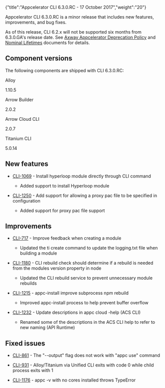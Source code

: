 {"title":"Appcelerator CLI 6.3.0.RC - 17 October 2017","weight":"20"}

Appcelerator CLI 6.3.0.RC is a minor release that includes new features, improvements, and bug fixes.

As of this release, CLI 6.2.x will not be supported six months from 6.3.0.GA's release date. See [Axway Appcelerator Deprecation Policy](/docs/appc/AMPLIFY_Appcelerator_Services_Overview/Axway_Appcelerator_Deprecation_Policy/) and [Nominal Lifetimes](/docs/appc/AMPLIFY_Appcelerator_Services_Overview/Axway_Appcelerator_Product_Lifecycle/#NominalLifetimes) documents for details.

## Component versions

The following components are shipped with CLI 6.3.0.RC:

Alloy

1.10.5

Arrow Builder

2.0.2

Arrow Cloud CLI

2.0.7

Titanium CLI

5.0.14

## New features

* [CLI-1069](https://jira.appcelerator.org/browse/CLI-1069) - Install hyperloop module directly through CLI command

  * Added support to install Hyperloop module

* [CLI-1250](https://jira.appcelerator.org/browse/CLI-1250) - Add support for allowing a proxy pac file to be specified in configuration

  * Added support for proxy pac file support


## Improvements

* [CLI-717](https://jira.appcelerator.org/browse/CLI-717) - Improve feedback when creating a module

  * Updated the ti create command to update the logging.txt file when building a module

* [CLI-1180](https://jira.appcelerator.org/browse/CLI-1180) - CLI rebuild check should determine if a rebuild is needed from the modules version property in node

  * Updated the CLI rebuild service to prevent unnecessary module rebuilds

* [CLI-1215](https://jira.appcelerator.org/browse/CLI-1215) - appc-install improve subprocess npm rebuild

  * Improved appc-install process to help prevent buffer overflow

* [CLI-1232](https://jira.appcelerator.org/browse/CLI-1232) - Update descriptions in appc cloud -help (ACS CLI)

  * Renamed some of the descriptions in the ACS CLI help to refer to new naming (API Runtime)


## Fixed issues

* [CLI-861](https://jira.appcelerator.org/browse/CLI-861) - The "--output" flag does not work with "appc use" command

* [CLI-931](https://jira.appcelerator.org/browse/CLI-931) - Alloy/Titanium via Unified CLI exits with code 0 while child process exits with 1

* [CLI-1176](https://jira.appcelerator.org/browse/CLI-1176) - appc -v with no cores installed throws TypeError
